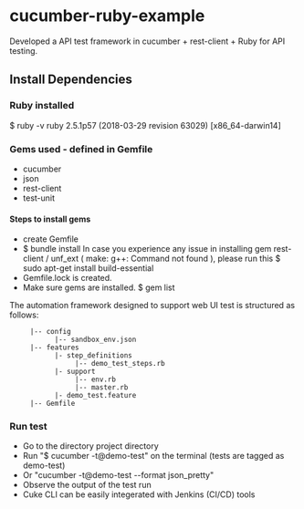 # cucumber-ruby-example

Developed a API test framework in cucumber + rest-client + Ruby for API testing. 

## Install Dependencies

### Ruby installed		
$ ruby -v 
ruby 2.5.1p57 (2018-03-29 revision 63029) [x86_64-darwin14]

### Gems used - defined in Gemfile
 * cucumber
 * json
 * rest-client
 * test-unit
 
#### Steps to install gems
 * create Gemfile
 * $ bundle install
In case you experience any issue in installing gem rest-client / unf_ext ( make: g++: Command not found ), please run this 
                          $ sudo apt-get install build-essential
 * Gemfile.lock is created.
 * Make sure gems are installed. $ gem list 

The automation framework designed to support web UI test is structured as follows:
```  
     |-- config
           |-- sandbox_env.json
     |-- features
           |- step_definitions
                |-- demo_test_steps.rb
           |- support
                |-- env.rb
                |-- master.rb
           |- demo_test.feature
     |-- Gemfile      
```
### Run test
* Go to the directory project directory
* Run "$ cucumber -t@demo-test" on the terminal (tests are tagged as demo-test)
* Or "cucumber -t@demo-test --format json_pretty"
* Observe the output of the test run
* Cuke CLI can be easily integerated with Jenkins (CI/CD) tools
